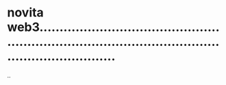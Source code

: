 # novita web3.............................................................................................................................
..

